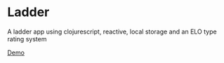 Ladder
======

A ladder app using clojurescript, reactive, local storage and an ELO type rating system

[Demo](http://boxed.github.io/ladder/ladder.html)
